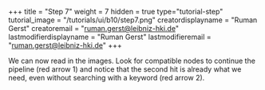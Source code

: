 +++
title = "Step 7"
weight = 7
hidden = true
type="tutorial-step"
tutorial_image = "/tutorials/ui/b10/step7.png"
creatordisplayname = "Ruman Gerst"
creatoremail = "ruman.gerst@leibniz-hki.de"
lastmodifierdisplayname = "Ruman Gerst"
lastmodifieremail = "ruman.gerst@leibniz-hki.de"
+++

We can now read in the images. Look for compatible nodes to continue the pipeline (red arrow 1) and notice that the second hit is already what we need, even without searching with a keyword (red arrow 2).